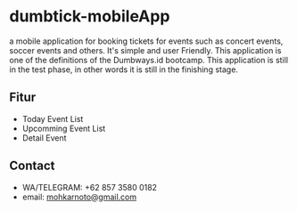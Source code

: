 # dumbtick-mobileApp
a mobile application for booking tickets for 
events such as concert events, soccer events and others. It's simple and user Friendly.
This application is one of the definitions of the Dumbways.id bootcamp. This application is still in the test phase, 
in other words it is still in the finishing stage.

## Fitur 
* Today Event List
* Upcomming Event List
* Detail Event

## Contact
* WA/TELEGRAM: +62 857 3580 0182
* email: mohkarnoto@gmail.com
